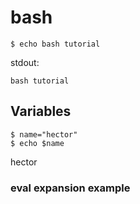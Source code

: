 # bash
```
$ echo bash tutorial 
```

stdout:
```
bash tutorial 
```

## Variables
```
$ name="hector"
$ echo $name
```
hector



### eval expansion example 




